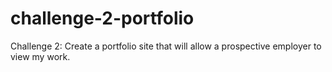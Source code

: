 # challenge-2-portfolio
Challenge 2: Create a portfolio site that will allow a prospective employer to view my work.
